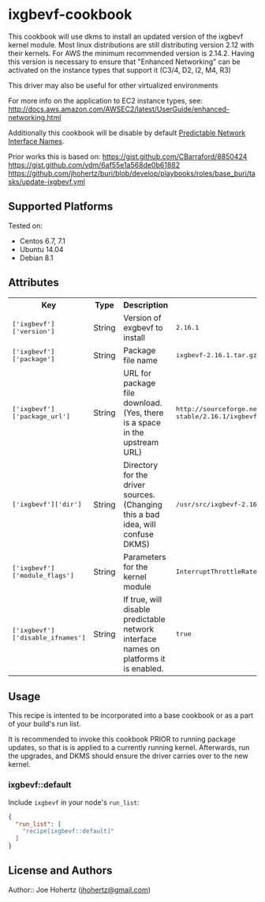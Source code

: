 # ixgbevf-cookbook

This cookbook will use dkms to install an updated version of the ixgbevf kernel module.
Most linux distributions are still distributing version 2.12 with their kernels. For AWS
the minimum recommended version is 2.14.2. Having this version is necessary to ensure that
"Enhanced Networking" can be activated on the instance types that support it (C3/4, D2, I2, 
M4, R3)

This driver may also be useful for other virtualized environments

For more info on the application to EC2 instance types, see: http://docs.aws.amazon.com/AWSEC2/latest/UserGuide/enhanced-networking.html

Additionally this cookbook will be disable by default [Predictable Network Interface Names](http://www.freedesktop.org/wiki/Software/systemd/PredictableNetworkInterfaceNames/).

Prior works this is based on:
https://gist.github.com/CBarraford/8850424
https://gist.github.com/vdm/6af55e1a568de0b61882
https://github.com/jhohertz/buri/blob/develop/playbooks/roles/base_buri/tasks/update-ixgbevf.yml

## Supported Platforms

Tested on:

* Centos 6.7, 7.1
* Ubuntu 14.04
* Debian 8.1

## Attributes

<table>
  <tr>
    <th>Key</th>
    <th>Type</th>
    <th>Description</th>
    <th>Default</th>
  </tr>
  <tr>
    <td><tt>['ixgbevf']['version']</tt></td>
    <td>String</td>
    <td>Version of exgbevf to install</td>
    <td><tt>2.16.1</tt></td>
  </tr>
  <tr>
    <td><tt>['ixgbevf']['package']</tt></td>
    <td>String</td>
    <td>Package file name</td>
    <td><tt>ixgbevf-2.16.1.tar.gz</tt></td>
  </tr>
  <tr>
    <td><tt>['ixgbevf']['package_url']</tt></td>
    <td>String</td>
    <td>URL for package file download. (Yes, there is a space in the upstream URL)</td>
    <td><tt>http://sourceforge.net/projects/e1000/files/ixgbevf stable/2.16.1/ixgbevf-2.16.1.tar.gz</tt></td>
  </tr>
  <tr>
    <td><tt>['ixgbevf']['dir']</tt></td>
    <td>String</td>
    <td>Directory for the driver sources. (Changing this a bad idea, will confuse DKMS)</td>
    <td><tt>/usr/src/ixgbevf-2.16.1</tt></td>
  </tr>
  <tr>
    <td><tt>['ixgbevf']['module_flags']</tt></td>
    <td>String</td>
    <td>Parameters for the kernel module</td>
    <td><tt>InterruptThrottleRate=1,1,1,1,1,1,1,1</tt></td>
  </tr>
  <tr>
    <td><tt>['ixgbevf']['disable_ifnames']</tt></td>
    <td>String</td>
    <td>If true, will disable predictable network interface names on platforms it is enabled.</td>
    <td><tt>true</tt></td>
  </tr>
  </table>

## Usage

This recipe is intented to be incorporated into a base cookbook or as a part of your build's run list.

It is recommended to invoke this cookbook PRIOR to running package updates, so that is is applied to a currently running kernel. Afterwards, run the upgrades, and DKMS should ensure the driver carries over to the new kernel.

### ixgbevf::default

Include `ixgbevf` in your node's `run_list`:

```json
{
  "run_list": [
    "recipe[ixgbevf::default]"
  ]
}
```

## License and Authors

Author:: Joe Hohertz (<jhohertz@gmail.com>)
